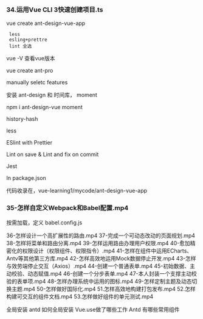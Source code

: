 ### 34.运用Vue CLI 3快速创建项目.ts

 vue create ant-design-vue-app


	 less
	 esling+prettre
	 lint 全选

 


vue  -V   查看vue版本

vue create  ant-pro

manually seletc features



 安装 ant-design 和 时间库， moment

 npm i ant-design-vue  moment 

history-hash

less

ESlint with Prettier

Lint on save & Lint and fix on commit 

Jest

In package.json





 代码收录在，vue-learning1/mycode/ant-design-vue-app





### 35-怎样自定义Webpack和Babel配置.mp4	

按需加载，定义 babel.config.js







36-怎样设计一个高扩展性的路由.mp4
37-完成一个可动态改动的页面规划.mp4
38-怎样将菜单和路由分离.mp4
39-怎样运用路由办理用户权限.mp4
40-愈加精密化的权限设计（权限组件、权限指令）.mp4
41-怎样在组件中运用ECharts、Antv等其他第三方库.mp4
42-怎样高效地运用Mock数据停止开发.mp4
43-怎样与效劳端停止交互（Axios）.mp4
44-创建一个普通表单.mp4
45-初始数据、主动校验、动态赋值.mp4
46-创建一个分步表单.mp4
47-本人封装一个支撑主动校验的表单项.mp4
48-怎样办理系统中运用的图标.mp4
49-怎样定制主题及动态切换主题.mp4
50-怎样做好国际化.mp4
51.怎样高效地构建打包发布.mp4
52.怎样构建可交互的组件文档.mp4
53.怎样做好组件的单元测试.mp4

全局安装 antd
如何全局安装
Vue.use做了哪些工作
Antd 有哪些常用组件





